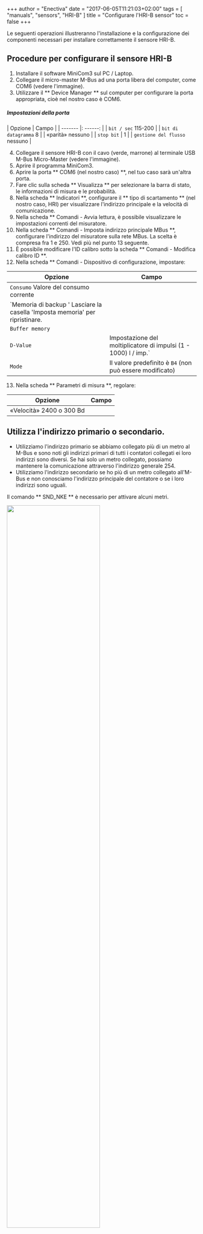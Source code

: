 +++
author = "Enectiva"
date = "2017-06-05T11:21:03+02:00"
tags = [
    "manuals",
    "sensors",
    "HRI-B"
]
title = "Configurare l'HRI-B sensor"
toc = false
+++

Le seguenti operazioni illustreranno l'installazione e la configurazione dei componenti necessari per installare correttamente il sensore HRI-B.

## Procedure per configurare il sensore HRI-B

1. Installare il software MiniCom3 sul PC / Laptop.
2. Collegare il micro-master M-Bus ad una porta libera del computer, come COM6 (vedere l'immagine).
3. Utilizzare il ** Device Manager ** sul computer per configurare la porta appropriata, cioè nel nostro caso è COM6.

##### Impostazioni della porta

| Opzione | Campo |
| ------- |: ------: |
| `bit / sec` 115-200 |
| `bit di datagramma` 8 |
| «parità» nessuno |
| `stop bit` | 1 |
| `gestione del flusso` nessuno |

4. Collegare il sensore HRI-B con il cavo (verde, marrone) al terminale USB M-Bus Micro-Master (vedere l'immagine).
5. Aprire il programma MiniCom3.
6. Aprire la porta ** COM6 (nel nostro caso) **, nel tuo caso sarà un'altra porta.
7. Fare clic sulla scheda ** Visualizza ** per selezionare la barra di stato, le informazioni di misura e le probabilità.
8. Nella scheda ** Indicatori **, configurare il ** tipo di scartamento ** (nel nostro caso, HRI) per visualizzare l'indirizzo principale e la velocità di comunicazione.
9. Nella scheda ** Comandi - Avvia lettura, è possibile visualizzare le impostazioni correnti del misuratore.
10. Nella scheda ** Comandi - Imposta indirizzo principale MBus **, configurare l'indirizzo del misuratore sulla rete MBus. La scelta è compresa fra 1 e 250. Vedi più nel punto 13 seguente.
11. È possibile modificare l'ID calibro sotto la scheda ** Comandi - Modifica calibro ID **.
12. Nella scheda ** Comandi - Dispositivo di configurazione, impostare:

| Opzione | Campo |
| -------- | ------- |
| `Consumo` Valore del consumo corrente
| `Memoria di backup ' Lasciare la casella 'Imposta memoria' per ripristinare. |
| `Buffer memory` ||
| `D-Value` | Impostazione del moltiplicatore di impulsi (1 - 1000) l / imp.` |
| `Mode` | Il valore predefinito è `B4` (non può essere modificato) |

13. Nella scheda ** Parametri di misura **, regolare:

| Opzione | Campo |
| -------- | ------- |
| «Velocità» 2400 o 300 Bd |

## Utilizza l'indirizzo primario o secondario.

- Utilizziamo l'indirizzo primario se abbiamo collegato più di un metro al M-Bus e sono noti gli indirizzi primari di tutti i contatori collegati ei loro indirizzi sono diversi. Se hai solo un metro collegato, possiamo mantenere la comunicazione attraverso l'indirizzo generale 254.
- Utilizziamo l'indirizzo secondario se ho più di un metro collegato all'M-Bus e non conosciamo l'indirizzo principale del contatore o se i loro indirizzi sono uguali.

Il comando ** SND_NKE ** è necessario per attivare alcuni metri.

<img class="center" src="/images/connection-hrib-to-computer.jpg" style="width:70%"></img>
